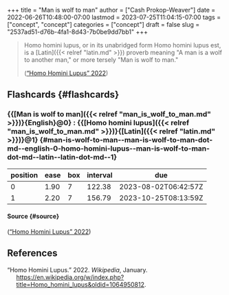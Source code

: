 +++
title = "Man is wolf to man"
author = ["Cash Prokop-Weaver"]
date = 2022-06-26T10:48:00-07:00
lastmod = 2023-07-25T11:04:15-07:00
tags = ["concept", "concept"]
categories = ["concept"]
draft = false
slug = "2537ad51-d76b-4fa1-8d43-7b0be9dd7bb1"
+++

> Homo homini lupus, or in its unabridged form Homo homini lupus est, is a [Latin]({{< relref "latin.md" >}}) proverb meaning "A man is a wolf to another man," or more tersely "Man is wolf to man."
>
> (<a href="#citeproc_bib_item_1">“Homo Homini Lupus” 2022</a>)


## Flashcards {#flashcards}


### {{[Man is wolf to man]({{< relref "man_is_wolf_to_man.md" >}})}{English}@0} : {{[Homo homini lupus]({{< relref "man_is_wolf_to_man.md" >}})}{[Latin]({{< relref "latin.md" >}})}@1} {#man-is-wolf-to-man--man-is-wolf-to-man-dot-md--english-0-homo-homini-lupus--man-is-wolf-to-man-dot-md--latin--latin-dot-md--1}

| position | ease | box | interval | due                  |
|----------|------|-----|----------|----------------------|
| 0        | 1.90 | 7   | 122.38   | 2023-08-02T06:42:57Z |
| 1        | 2.20 | 7   | 156.79   | 2023-10-25T08:13:59Z |


#### Source {#source}

(<a href="#citeproc_bib_item_1">“Homo Homini Lupus” 2022</a>)

## References

<style>.csl-entry{text-indent: -1.5em; margin-left: 1.5em;}</style><div class="csl-bib-body">
  <div class="csl-entry"><a id="citeproc_bib_item_1"></a>“Homo Homini Lupus.” 2022. <i>Wikipedia</i>, January. <a href="https://en.wikipedia.org/w/index.php?title=Homo_homini_lupus&oldid=1064950812">https://en.wikipedia.org/w/index.php?title=Homo_homini_lupus&#38;oldid=1064950812</a>.</div>
</div>
